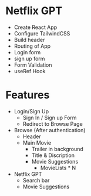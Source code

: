 # Netflix GPT

- Create React App
- Configure TailwindCSS
- Build header
- Routing of App
- Login form
- sign up form
- Form Validation
- useRef Hook

# Features

- Login/Sign Up
    - Sign In / Sign up Form
    - Redirect to Browse Page
- Browse (After authentication)
    - Header
    - Main Movie
        - Trailer in background
        - Title & Discription
        - Movie Suggestions
            - MovieLists * N
- Netflix GPT
    - Search bar
    - Movie Suggestions
